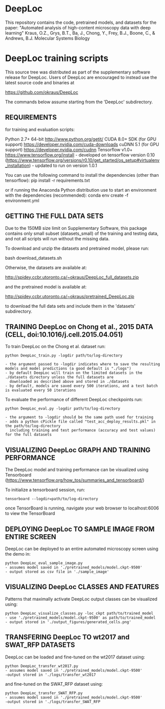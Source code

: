 # DeepLoc
This repository contains the code, pretrained models, and datasets for the paper:
"Automated analysis of high-content microscopy data with deep learning"
Kraus, O.Z., Grys, B.T., Ba, J., Chong, Y., Frey, B.J., Boone, C., & Andrews, B.J.
Molecular Systems Biology

DeepLoc training scripts
=========================

This source tree was distributed as part of the supplementary software 
release for DeepLoc. Users of DeepLoc are encouraged to instead use the 
latest source code and binaries at

   https://github.com/okraus/DeepLoc

The commands below assume starting from the 'DeepLoc' subdirectory.



REQUIREMENTS
------------

for training and evaluation scripts:

Python 2.7+ 64-bit
   http://www.python.org/getit/
CUDA 8.0+ SDK (for GPU support)
   https://developer.nvidia.com/cuda-downloads
cuDNN 5.1 (for GPU support)
   https://developer.nvidia.com/cudnn
Tensorflow v1.0+
     https://www.tensorflow.org/install
    - developed on tensorflow version 0.10 (https://www.tensorflow.org/versions/r0.10/get_started/os_setup#virtualenv_installation)
    - updated to run on version 1.0.1

You can use the following command to install the dependencies (other than tensorflow):
    pip install -r requirements.txt

or if running the Anaconda Python distribution use to start an environment with the dependencies (recommended):
    conda env create -f environment.yml
    
GETTING THE FULL DATA SETS
--------------------------
Due to the 150MB size limit on Supplementary Software, this package contains only
small subset (datasets_small) of the training and testing data, and not all scripts will run
without the missing data.

To download and unzip the datasets and pretrained model, please run:

  bash download_datasets.sh

Otherwise, the datasets are available at:

  http://spidey.ccbr.utoronto.ca/~okraus/DeepLoc_full_datasets.zip

and the pretrained model is available at:

  http://spidey.ccbr.utoronto.ca/~okraus/pretrained_DeepLoc.zip

to download the full data sets and include them in the 'datasets' subdirectory.


TRAINING DeepLoc on Chong et al., 2015 DATA (CELL, doi:10.1016/j.cell.2015.04.051)
----------------------------------------------------------------------------------

To train DeepLoc on the Chong et al. dataset run:

    python DeepLoc_train.py -logdir path/to/log-directory
    
    - the argument passed to -logdir indicates where to save the resulting models and model predictions (a good default is "./logs")
    - by default DeepLoc will train on the limited datasets in the ./datasets directory unless the full datasets are 
      downloaded as described above and stored in ./datasets
    - by default, models are saved every 500 iterations, and a test batch is evaluated every 50 iterations

To evaluate the performance of different DeepLoc checkpoints run:

    python DeepLoc_eval.py -logdir path/to/log-directory

    - the argument to -logdir should be the same path used for training
    - adds a python cPickle file called "test_acc_deploy_results.pkl" in the path/to/log-directory
      including training and test performance (accuracy and test values) for the full datasets

VISUALIZING DeepLoc GRAPH AND TRAINING PERFORMANCE
--------------------------------------------------

The DeepLoc model and training performance can be visualized using Tensorboard
(https://www.tensorflow.org/how_tos/summaries_and_tensorboard/)

To initialize a tensorboard session, run:

    tensorboard --logdir=path/to/log-directory

once TensorBoard is running, navigate your web browser to localhost:6006 to view the TensorBoard


DEPLOYING DeepLoc TO SAMPLE IMAGE FROM ENTIRE SCREEN
----------------------------------------------------

DeepLoc can be deployed to an entire automated microscopy screen using the demo in:

    python DeepLoc_eval_sample_image.py
    - assumes model saved in './pretrained_models/model.ckpt-9500'
    - output stored as csv file in './sample_image'

VISUALIZING DeepLoc CLASSES AND FEATURES
----------------------------------------

Patterns that maximally activate DeepLoc output classes can be visualized using:

    python DeepLoc_visualize_classes.py -loc_ckpt path/to/trained_model
    - use './pretrained_models/model.ckpt-9500' as path/to/trained_model
    - output stored in './output_figures/generated_cells.png'


TRANSFERING DeepLoc TO wt2017 and SWAT_RFP DATASETS
---------------------------------------------------

DeepLoc can be loaded and fine-tuned on the wt2017 dataset using:

    python DeepLoc_transfer_wt2017.py
    - assumes model saved in './pretrained_models/model.ckpt-9500'
    -output stored in './logs/transfer_wt2017

and fine-tuned on the SWAT_RFP dataset using:

    python DeepLoc_transfer_SWAT_RFP.py
    - assumes model saved in './pretrained_models/model.ckpt-9500'
    -output stored in './logs/transfer_SWAT_RFP
    